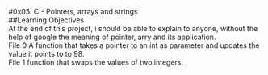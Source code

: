 #0x05. C - Pointers, arrays and strings <br />
##Learning Objectives <br />
At the end of this project, i should be able to explain to anyone, without the help of google the meaning of pointer, arry and its application. <br />
File 0  A function that takes a pointer to an int as parameter and updates the value it points to to 98. <br >
File 1  function that swaps the values of two integers.

